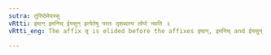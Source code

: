 ```yaml
---
sutra: तुरिष्ठेमेयस्सु
vRtti: इष्ठन् इमनिच् ईयसुन् इत्येतेषु परतः तृशब्दस्य लोपो भवति ॥
vRtti_eng: The affix तृ is elided before the affixes इष्ठन्, इमनिच् and ईयसुन् ॥

---
```

